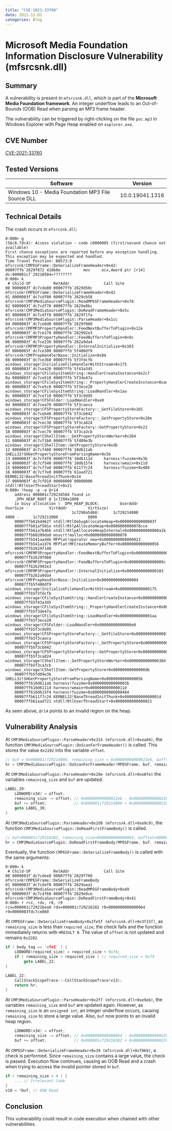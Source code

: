 ```yaml
---
title: "CVE-2021-33760"
date: 2021-12-01
categories: Blog
--- 
```


# Microsoft Media Foundation Information Disclosure Vulnerability (mfsrcsnk.dll)

## Summary

A vulnerability is present in `mfsrcsnk.dll`, which is part of the **Microsoft Media Foundation framework**. An integer underflow leads to an Out-of-Bounds (OOB) Read when parsing an MP3 frame header. 

The vulnerability can be triggered by right-clicking on the file `poc.mp3` in Windows Explorer with Page Heap enabled on `explorer.exe`.

## CVE Number
[CVE-2021-33760](https://msrc.microsoft.com/update-guide/vulnerability/CVE-2021-33760)

## Tested Versions

| Software                                          | Version         | 
| ------------------------------------------------- | --------------- | 
| Windows 10 - Media Foundation MP3 File Source DLL | 10.0.19041.1316 | 

## Technical Details

The crash occurs in `mfsrcsnk.dll`: 
```shell
0:000> g
(56c8.7dc4): Access violation - code c0000005 (first/second chance not available)
First chance exceptions are reported before any exception handling.
This exception may be expected and handled.
Time Travel Position: B8573:0
mfsrcsnk!CMPEGFrame::DeSerializeFrameHeader+0x42:
00007ffb`2629f872 418b0e          mov     ecx,dword ptr [r14] ds:000001c7`29218504=????????
0:000> k
 # Child-SP          RetAddr               Call Site
00 0000003f`dc7cde80 00007ffb`2629d50c     mfsrcsnk!CMPEGFrame::DeSerializeFrameHeader+0x42
01 0000003f`dc7cdf00 00007ffb`2629cb58     mfsrcsnk!CMP3MediaSourcePlugin::ReadMPEGFrameHeader+0x78
02 0000003f`dc7cdf70 00007ffb`2629e8bc     mfsrcsnk!CMP3MediaSourcePlugin::DoReadFrameHeader+0x5c
03 0000003f`dc7cdff0 00007ffb`2629f1fa     mfsrcsnk!CMP3MediaSourcePlugin::ParseHeader+0x1cc
04 0000003f`dc7ce0d0 00007ffb`2629f060     mfsrcsnk!CMFMP3PropertyHandler::FeedNextBufferToPlugin+0x12e
05 0000003f`dc7ce170 00007ffb`262992e3     mfsrcsnk!CMFMP3PropertyHandler::FeedBuffersToPlugin+0x9c
06 0000003f`dc7ce230 00007ffb`262a9da4     mfsrcsnk!CMFMP3PropertyHandler::InternalInitialize+0x103
07 0000003f`dc7ce300 00007ffb`5f400df9     mfsrcsnk!CMFPropHandlerBase::Initialize+0x84
08 0000003f`dc7ce360 00007ffb`5f3fdcfb     windows_storage!InitializeFileHandlerWithStream+0x175
09 0000003f`dc7ce420 00007ffb`5f43a345     windows_storage!CFileSysItemString::HandlerCreateInstance+0x2c7
0a 0000003f`dc7ce510 00007ffb`5f3de47a     windows_storage!CFileSysItemString::_PropertyHandlerCreateInstance+0xad
0b 0000003f`dc7ce5c0 00007ffb`5f3ece20     windows_storage!CFileSysItemString::LoadHandler+0x1aa
0c 0000003f`dc7ce710 00007ffb`5f3c9d95     windows_storage!CFSFolder::LoadHandler+0xe0
0d 0000003f`dc7cea70 00007ffb`5f3caeca     windows_storage!CFSPropertyStoreFactory::_GetFileStore+0x165
0e 0000003f`dc7ceb40 00007ffb`5f3cb042     windows_storage!CFSPropertyStoreFactory::_GetPropertyStore+0x20e
0f 0000003f`dc7cec30 00007ffb`5f3ca824     windows_storage!CFSPropertyStoreFactory::GetPropertyStore+0x22
10 0000003f`dc7cec70 00007ffb`5f3ca3cb     windows_storage!CShellItem::_GetPropertyStoreWorker+0x384
11 0000003f`dc7cf1b0 00007ffb`5fd09e3b     windows_storage!CShellItem::GetPropertyStore+0xdb
12 0000003f`dc7cf480 00007ff6`10d611ab     SHELL32!SHGetPropertyStoreFromParsingName+0x5b
13 0000003f`dc7cf4f0 00007ff6`10d6111d     harness!fuzzme+0x3b
14 0000003f`dc7cf540 00007ff6`10d615f4     harness!wmain+0x11d
15 0000003f`dc7cf7a0 00007ffb`611f7c24     harness!fuzzme+0x484
16 0000003f`dc7cf7e0 00007ffb`61aad721     KERNEL32!BaseThreadInitThunk+0x14
17 0000003f`dc7cf810 00000000`00000000     ntdll!RtlUserThreadStart+0x21
0:000> !heap -p -a @r14
    address 000001c729218504 found in
    _DPH_HEAP_ROOT @ 1c7290a1000
    in busy allocation (  DPH_HEAP_BLOCK:         UserAddr         UserSize -         VirtAddr         VirtSize)
                             1c7290a5d68:      1c729214000             4000 -      1c729213000             6000
    00007ffb61b4462f ntdll!RtlDebugAllocateHeap+0x000000000000003f
    00007ffb61af501e ntdll!RtlpAllocateHeap+0x0000000000078cce
    00007ffb61a7b4bb ntdll!RtlpAllocateHeapInternal+0x0000000000000a1b
    00007ffb60209da0 msvcrt!malloc+0x0000000000000070
    00007ffb541aad4b MFPlat!operator new+0x0000000000000023
    00007ffb541a1d76 MFPlat!MFCreateMemoryBuffer+0x0000000000000056
    00007ffb2629f140 mfsrcsnk!CMFMP3PropertyHandler::FeedNextBufferToPlugin+0x0000000000000074
    00007ffb2629f060 mfsrcsnk!CMFMP3PropertyHandler::FeedBuffersToPlugin+0x000000000000009c
    00007ffb262992e3 mfsrcsnk!CMFMP3PropertyHandler::InternalInitialize+0x0000000000000103
    00007ffb262a9da4 mfsrcsnk!CMFPropHandlerBase::Initialize+0x0000000000000084
    00007ffb5f400df9 windows_storage!InitializeFileHandlerWithStream+0x0000000000000175
    00007ffb5f3fdcfb windows_storage!CFileSysItemString::HandlerCreateInstance+0x00000000000002c7
    00007ffb5f43a345 windows_storage!CFileSysItemString::_PropertyHandlerCreateInstance+0x00000000000000ad
    00007ffb5f3de47a windows_storage!CFileSysItemString::LoadHandler+0x00000000000001aa
    00007ffb5f3ece20 windows_storage!CFSFolder::LoadHandler+0x00000000000000e0
    00007ffb5f3c9d95 windows_storage!CFSPropertyStoreFactory::_GetFileStore+0x0000000000000165
    00007ffb5f3caeca windows_storage!CFSPropertyStoreFactory::_GetPropertyStore+0x000000000000020e
    00007ffb5f3cb042 windows_storage!CFSPropertyStoreFactory::GetPropertyStore+0x0000000000000022
    00007ffb5f3ca824 windows_storage!CShellItem::_GetPropertyStoreWorker+0x0000000000000384
    00007ffb5f3ca3cb windows_storage!CShellItem::GetPropertyStore+0x00000000000000db
    00007ffb5fd09e3b SHELL32!SHGetPropertyStoreFromParsingName+0x000000000000005b
    00007ff610d611ab harness!fuzzme+0x000000000000003b
    00007ff610d6111d harness!wmain+0x000000000000011d
    00007ff610d615f4 harness!fuzzme+0x0000000000000484
    00007ffb611f7c24 KERNEL32!BaseThreadInitThunk+0x0000000000000014
    00007ffb61aad721 ntdll!RtlUserThreadStart+0x0000000000000021
```

As seen above, `@r14` points to an invalid region on the heap.

## Vulnerability Analysis

At `CMP3MediaSourcePlugin::ParseHeader+0x314 (mfsrcsnk.dll+0xea04)`, the function `CMP3MediaSourcePlugin::DoScanForFrameHeader()` is called. This stores the value `0x2282` into the variable `offset`.  

```c
// buf = 0x000001c729214000, remaining_size = 0x00000000000022e6, &offset = 0x0000003fdc7ce060
hr = CMP3MediaSourcePlugin::DoScanForFrameHeader(MPEGFrame, buf, remaining_size, &offset);
```

At `CMP3MediaSourcePlugin::ParseHeader+0x20e (mfsrcsnk.dll+0xe8fe)` the variables `remaining_size` and `buf` are updated.

```c
LABEL_29:
    LODWORD(v34) = offset;
    remaining_size -= offset; // 0x00000000000022e6 - 0x0000000000002282 = 0x0000000000000064 
    buf += offset;            // 0x000001c729214000 + 0x0000000000002282 = 0x000001c729216282
    goto LABEL_30;
}
```

At `CMP3MediaSourcePlugin::ParseHeader+0x2d9 (mfsrcsnk.dll+0xe9c9)`, the function `CMP3MediaSourcePlugin::DoReadFirstFrameBody()` is called. 

```c
// buf=000001c729216282, remaining_size=0000000000000064, &offset=0000003fdc7ce060
hr = CMP3MediaSourcePlugin::DoReadFirstFrameBody(MPEGFrame, buf, remaining_size, &offset);
```

Eventually, the function `CMPEGFrame::DeSerializeFrameBody()` is called with the same arguments:
```shell
0:000> k
 # Child-SP          RetAddr               Call Site
00 0000003f`dc7cdee8 00007ffb`2629f789     mfsrcsnk!CMPEGFrame::DeSerializeFrameBody
01 0000003f`dc7cdef0 00007ffb`2629aaa1     mfsrcsnk!CMP3MediaSourcePlugin::ReadMPEGFrameBody+0x49
02 0000003f`dc7cdf60 00007ffb`2629e9ce     mfsrcsnk!CMP3MediaSourcePlugin::DoReadFirstFrameBody+0x41
0:000> r rcx, rdx, r8, r9
rcx=000001c72921bea0 rdx=000001c729216282 r8=0000000000000064 r9=0000003fdc7ce060
```

At `CMPEGFrame::DeSerializeFrameBody+0x2fe5f (mfsrcsnk.dll+0x3f15f)`, as `remaining_size` is less than `required_size`, the check fails and the function immediately returns with `HRESULT 0`. The value of `offset` is not updated and remains `0x2282`.
```c
if ( body_tag == 'ofnI' ) {
    LODWORD(required_size) = required_size + 0x74;
    if ( remaining_size < required_size ) // required_size = 0x74
        goto LABEL_22;
}
```

```c
LABEL_22:
    CallStackScopeTrace::~CallStackScopeTrace(v13);
    return hr;
}
```

At `CMP3MediaSourcePlugin::ParseHeader+0x2f7 (mfsrcsnk.dll+0xe9eb)`, the variables `remaining_size` and `buf` are updated again. However, as `remaining_size` is an `unsigned int`, an integer underflow occurs, causing `remaining_size` to store a large value. Also, `buf` now points to an invalid heap region.

```c
    LODWORD(v34) = offset;
    remaining_size -= offset; // 0x0000000000000064 - 0x0000000000002282 = 0x00000000ffffdde2
    buf += offset;            // 0x000001c729216282 + 0x0000000000002282 = 000001c729218504
```

At `CMPEGFrame::DeSerializeFrameHeader+0x39 (mfsrcsnk.dll+0xf869)`, a check is performed. Since `remaining_size` contains a large value, the check is passed. Execution flow continues, causing an OOB Read and a crash when trying to access the invalid pointer stored in `buf`.

```c
if ( remaining_size < 4 ) {
    ... // Irrelevant Code
}
v10 = *buf; // OOB Read
```

## Conclusion

This vulnerability could result in code execution when chained with other vulnerabilities.

